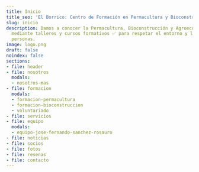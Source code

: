 ```yaml
---
title: Inicio
title_seo: 'El Borrico: Centro de Formación en Permacultura y Bioconstrucción'
slug: inicio
description: Damos a conocer la Permacultura, Bioconstrucción y Agroecología ✅
  mediante talleres y cursos formativos ✅ para respetar el entorno y las
  personas.
image: logo.png
draft: false
noindex: false
sections:
- file: header
- file: nosotros
  modals:
  - nosotros-mas
- file: formacion
  modals:
  - formacion-permacultura
  - formacion-bioconstruccion
  - voluntariado
- file: servicios
- file: equipo
  modals:
  - equipo-jose-fernando-sanchez-rosauro
- file: noticias
- file: socios
- file: fotos
- file: resenas
- file: contacto
---
```

